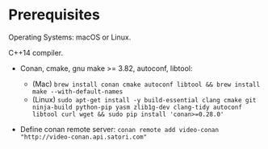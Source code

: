 # Prerequisites

Operating Systems: macOS or Linux.

C++14 compiler.

* Conan, cmake, gnu make >= 3.82, autoconf, libtool:
  - (Mac) `brew install conan cmake autoconf libtool && brew install make --with-default-names`
  - (Linux) `sudo apt-get install -y build-essential clang cmake git ninja-build python-pip yasm zlib1g-dev clang-tidy autoconf libtool curl wget && sudo pip install 'conan>=0.28.0'`

* Define conan remote server: `conan remote add video-conan "http://video-conan.api.satori.com"`
